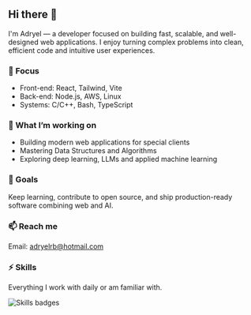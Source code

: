## Hi there 👋

I'm Adryel — a developer focused on building fast, scalable, and well-designed web applications.
I enjoy turning complex problems into clean, efficient code and intuitive user experiences.

### 🧠 Focus

* Front-end: React, Tailwind, Vite
* Back-end: Node.js, AWS, Linux
* Systems: C/C++, Bash, TypeScript

### 🚀 What I’m working on

* Building modern web applications for special clients
* Mastering Data Structures and Algorithms
* Exploring deep learning, LLMs and applied machine learning

### 🎯 Goals

Keep learning, contribute to open source, and ship production-ready software combining web and AI.

### 📫 Reach me

Email: <adryelrb@hotmail.com>

### ⚡ Skills

Everything I work with daily or am familiar with.

![Skills badges](https://skillicons.dev/icons?i=js,ts,c,cpp,bash,linux,react,tailwind,vite,nodejs,aws)
